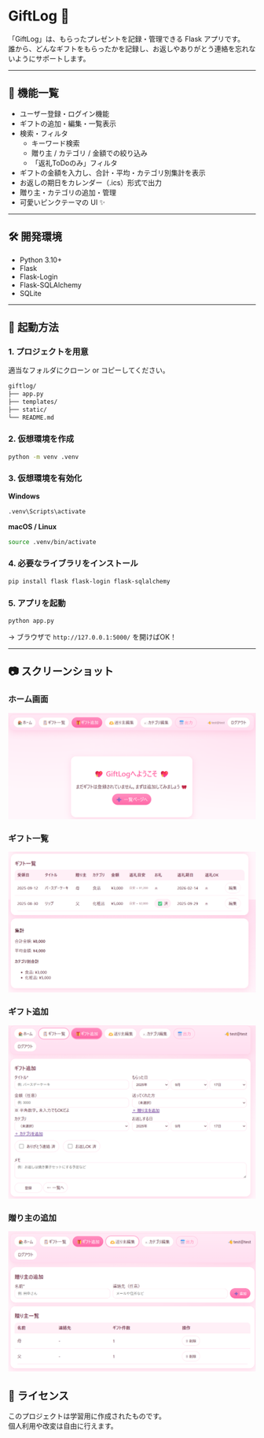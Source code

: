 # GiftLog 🎁

「GiftLog」は、もらったプレゼントを記録・管理できる Flask アプリです。  
誰から、どんなギフトをもらったかを記録し、お返しやありがとう連絡を忘れないようにサポートします。

---

## 📌 機能一覧

- ユーザー登録・ログイン機能
- ギフトの追加・編集・一覧表示
- 検索・フィルタ
  - キーワード検索
  - 贈り主 / カテゴリ / 金額での絞り込み
  - 「返礼ToDoのみ」フィルタ
- ギフトの金額を入力し、合計・平均・カテゴリ別集計を表示
- お返しの期日をカレンダー（.ics）形式で出力
- 贈り主・カテゴリの追加・管理
- 可愛いピンクテーマの UI ✨

---

## 🛠️ 開発環境

- Python 3.10+
- Flask
- Flask-Login
- Flask-SQLAlchemy
- SQLite

---

## 🚀 起動方法

### 1. プロジェクトを用意
適当なフォルダにクローン or コピーしてください。

```text
giftlog/
├── app.py
├── templates/
├── static/
└── README.md
```

### 2. 仮想環境を作成

```bash
python -m venv .venv
```

### 3. 仮想環境を有効化

**Windows**

```bash
.venv\Scripts\activate
```

**macOS / Linux**

```bash
source .venv/bin/activate
```

### 4. 必要なライブラリをインストール

```bash
pip install flask flask-login flask-sqlalchemy
```

### 5. アプリを起動

```bash
python app.py
```

→ ブラウザで `http://127.0.0.1:5000/` を開けばOK！

---

## 📷 スクリーンショット

### ホーム画面
![ホーム画面](screenshots/home.png)

### ギフト一覧
![ギフト一覧](screenshots/gifts.png)

### ギフト追加
![ギフト追加](screenshots/gift_new.png)

### 贈り主の追加
![贈り主の追加](screenshots/givers.png)

## 📜 ライセンス
このプロジェクトは学習用に作成されたものです。  
個人利用や改変は自由に行えます。